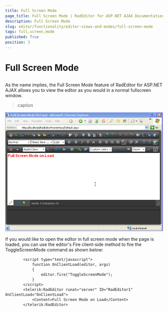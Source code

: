 ```yaml
---
title: Full Screen Mode
page_title: Full Screen Mode | RadEditor for ASP.NET AJAX Documentation
description: Full Screen Mode
slug: editor/functionality/editor-views-and-modes/full-screen-mode
tags: full,screen,mode
published: True
position: 3
---
```


# Full Screen Mode



## 

As the name implies, the Full Screen Mode feature of RadEditor for ASP.NET AJAX allows you to view the editor as you would in a normal fullscreen window.
>caption 

![](images/editor-fullscreenmode.png)

If you would like to open the editor in full screen mode when the page is loaded, you can use the editor's Fire client-side method to fire the ToggleScreenMode command as shown below:

````ASPNET
	    <script type="text/javascript">
	        function OnClientLoad(editor, args)
	        {
	            editor.fire("ToggleScreenMode");
	        }
	    </script>
	    <telerik:RadEditor runat="server" ID="RadEditor1" OnClientLoad="OnClientLoad">
	        <Content>Full Screen Mode on Load</Content>
	    </telerik:RadEditor>
````


